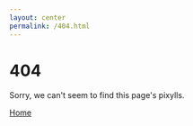 ```yaml
---
layout: center
permalink: /404.html
---
```


# 404

Sorry, we can't seem to find this page's pixylls.

<div class="mt3">
  <a href="{{ site.baseurl }}/" class="button button-blue button-big">Home</a>
  <!-- <a href="{{ site.baseurl }}/contact/" class="button button-blue button-big">Contact</a> -->
</div>
